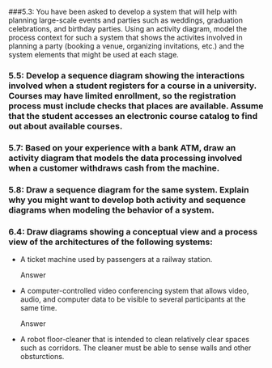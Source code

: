 ###5.3: You have been asked to develop a system that will help with planning large-scale events and parties such as weddings, graduation celebrations, and birthday parties. Using an activity diagram, model the process context for such a system that shows the activites involved in planning a party (booking a venue, organizing invitations, etc.) and the system elements that might be used at each stage.



<h3>5.5: Develop a sequence diagram showing the interactions involved when a student registers for a course in a university. Courses may have limited enrollment, so the registration process must include checks that places are available. Assume that the student accesses an electronic course catalog to find out about available courses.</h3>



<h3>5.7: Based on your experience with a bank ATM, draw an activity diagram that models the data processing involved when a customer withdraws cash from the machine.</h3>



<h3>5.8: Draw a sequence diagram for the same system. Explain why you might want to develop both activity and sequence diagrams when modeling the behavior of a system.</h3>



<h3>6.4: Draw diagrams showing a conceptual view and a process view of the architectures of the following systems:</h3>


<ul>
  <li>A ticket machine used by passengers at a railway station.</li>

<p>Answer</p>

<li>A computer-controlled video conferencing system that allows video, audio, and computer data to be visible to several participants at the same time.</li>

<p>Answer</p>

<li>A robot floor-cleaner that is intended to clean relatively clear spaces such as corridors. The cleaner must be able to sense walls and other obsturctions.</li>
</ul>


